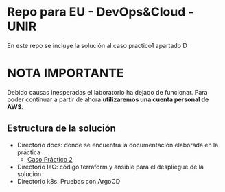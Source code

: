 # Repo para EU - DevOps&Cloud - UNIR

En este repo se incluye la solución al caso practico1 apartado D

# NOTA IMPORTANTE

Debido  causas inesperadas el laboratorio ha dejado de funcionar. Para poder continuar a partir de ahora **utilizaremos una cuenta personal de AWS**.

## Estructura de la solución

-   Directorio docs: donde se encuentra la documentación elaborada en la
    práctica
    -   [Caso Práctico 2](docs/Caso_Practico_2.md)
-   Directorio IaC: código terraform y ansible para el despliegue de la solución
-   Directorio k8s: Pruebas con ArgoCD

